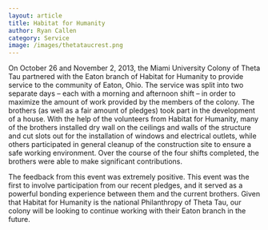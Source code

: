 ```yaml
---
layout: article
title: Habitat for Humanity
author: Ryan Callen
category: Service
image: /images/thetataucrest.png
---
```


On October 26 and November 2, 2013, the Miami University Colony of Theta 
Tau partnered with the Eaton branch of Habitat for Humanity to provide service to 
the community of Eaton, Ohio. The service was split into two separate days – each 
with a morning and afternoon shift – in order to maximize the amount of work 
provided by the members of the colony. The brothers (as well as a fair amount of 
pledges) took part in the development of a house. With the help of the volunteers 
from Habitat for Humanity, many of the brothers installed dry wall on the ceilings 
and walls of the structure and cut slots out for the installation of windows and 
electrical outlets, while others participated in general cleanup of the construction 
site to ensure a safe working environment. Over the course of the four shifts 
completed, the brothers were able to make significant contributions.

The feedback from this event was extremely positive. This event was the first 
to involve participation from our recent pledges, and it served as a powerful 
bonding experience between them and the current brothers. Given that Habitat for 
Humanity is the national Philanthropy of Theta Tau, our colony will be looking to 
continue working with their Eaton branch in the future.